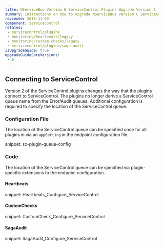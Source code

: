 ```yaml
---
title: NServiceBus Version 6 ServiceControl Plugins Upgrade Version 1 to 2
summary: Instructions on how to upgrade NServiceBus version 6 ServiceControl Plugins Version 1 to 2.
reviewed: 2018-11-09
component: ServiceControl
related:
 - servicecontrol/plugins
 - monitoring/heartbeats/legacy
 - monitoring/custom-checks/legacy
 - servicecontrol/plugins/saga-audit
isUpgradeGuide: true
upgradeGuideCoreVersions:
 - 6
---
```



## Connecting to ServiceControl

Version 2 of the ServiceControl plugins changes the way that the plugins connect to ServiceControl. The plugins no longer derive a ServiceControl queue name from the Error/Audit queues. Additional configuration is required to specify the location of the ServiceControl queue. 


### Configuration File

The location of the ServiceControl queue can be specified once for all plugins in via an `appSetting` in the endpoint configuration file.

snippet: sc-plugin-queue-config


### Code

The location of the ServiceControl queue can be specified via plugin-specific extensions to the endpoint configuration.


#### Heartbeats

snippet: Heartbeats_Configure_ServiceControl


#### CustomChecks

snippet: CustomCheck_Configure_ServiceControl


#### SagaAudit

snippet: SagaAudit_Configure_ServiceControl
